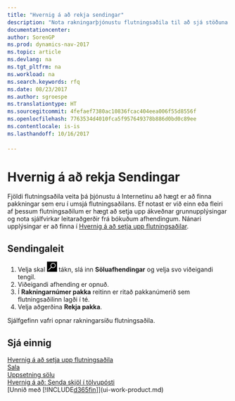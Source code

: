 ```yaml
---
title: "Hvernig á að rekja sendingar"
description: "Nota rakningarþjónustu flutningsaðila til að sjá stöðuna á sendingu."
documentationcenter: 
author: SorenGP
ms.prod: dynamics-nav-2017
ms.topic: article
ms.devlang: na
ms.tgt_pltfrm: na
ms.workload: na
ms.search.keywords: rfq
ms.date: 08/23/2017
ms.author: sgroespe
ms.translationtype: HT
ms.sourcegitcommit: 4fefaef7380ac10836fcac404eea006f55d8556f
ms.openlocfilehash: 7763534d4010fca5f957649378b886d0bd0c89ee
ms.contentlocale: is-is
ms.lasthandoff: 10/16/2017

---
```

# <a name="how-to-track-packages"></a>Hvernig á að rekja Sendingar
Fjöldi flutningsaðila veita þá þjónustu á Internetinu að hægt er að finna pakkningar sem eru í umsjá flutningsaðilans. Ef notast er við einn eða fleiri af þessum flutningsaðilum er hægt að setja upp ákveðnar grunnupplýsingar og nota sjálfvirkar leitaraðgerðir frá bókuðum afhendingum. Nánari upplýsingar er að finna í [Hvernig á að setja upp flutningsaðilar](sales-how-to-set-up-shipping-agents.md).

## <a name="to-track-a-package"></a>Sendingaleit
1. Velja skal ![Leit að síðu eða skýrslu](media/ui-search/search_small.png "Leit að síðu eða skýrslu táknið") tákn, slá inn **Söluafhendingar** og velja svo viðeigandi tengil.
2. Viðeigandi afhending er opnuð.
3. Í **Rakningarnúmer pakka** reitinn er ritað pakkanúmerið sem flutningsaðilinn lagði í té.
4. Velja aðgerðina **Rekja pakka**.

Sjálfgefinn vafri opnar rakningarsíðu flutningsaðila.

## <a name="see-also"></a>Sjá einnig
[Hvernig á að setja upp flutningsaðila](sales-how-to-set-up-shipping-agents.md)  
[Sala](sales-manage-sales.md)  
[Uppsetning sölu](sales-setup-sales.md)  
[Hvernig á að: Senda skjöl í tölvupósti](ui-how-send-documents-email.md)  
[Unnið með [!INCLUDE[d365fin](includes/d365fin_md.md)]](ui-work-product.md)

